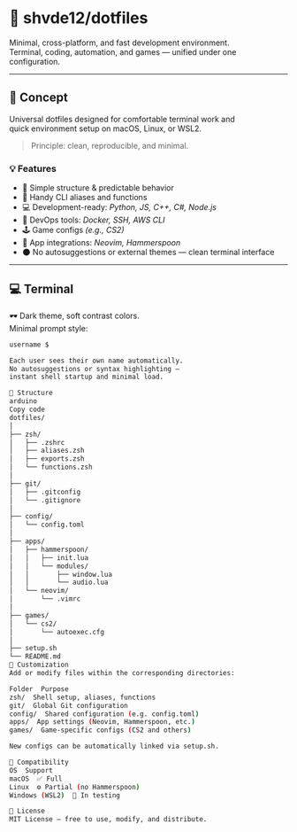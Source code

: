 # 🧩 shvde12/dotfiles

Minimal, cross-platform, and fast development environment.  
Terminal, coding, automation, and games — unified under one configuration.

---

## 🚀 Concept

Universal dotfiles designed for comfortable terminal work and  
quick environment setup on macOS, Linux, or WSL2.

> Principle: clean, reproducible, and minimal.

### 💡 Features

- 🧠 Simple structure & predictable behavior  
- 🧰 Handy CLI aliases and functions  
- 💻 Development-ready: *Python, JS, C++, C#, Node.js*  
- 🐳 DevOps tools: *Docker, SSH, AWS CLI*  
- 🕹 Game configs *(e.g., CS2)*  
- 🧩 App integrations: *Neovim, Hammerspoon*  
- 🌑 No autosuggestions or external themes — clean terminal interface  

---

## 💻 Terminal

🕶 Dark theme, soft contrast colors.  
Minimal prompt style:

```bash 
username $

Each user sees their own name automatically.
No autosuggestions or syntax highlighting —
instant shell startup and minimal load.

🧱 Structure
arduino
Copy code
dotfiles/
│
├── zsh/
│   ├── .zshrc
│   ├── aliases.zsh
│   ├── exports.zsh
│   └── functions.zsh
│
├── git/
│   ├── .gitconfig
│   └── .gitignore
│
├── config/
│   └── config.toml
│
├── apps/
│   ├── hammerspoon/
│   │   ├── init.lua
│   │   └── modules/
│   │       ├── window.lua
│   │       └── audio.lua
│   └── neovim/
│       └── .vimrc
│
├── games/
│   └── cs2/
│       └── autoexec.cfg
│
├── setup.sh
└── README.md
🔧 Customization
Add or modify files within the corresponding directories:

Folder  Purpose
zsh/  Shell setup, aliases, functions
git/  Global Git configuration
config/  Shared configuration (e.g. config.toml)
apps/  App settings (Neovim, Hammerspoon, etc.)
games/  Game-specific configs (CS2 and others)

New configs can be automatically linked via setup.sh.

💾 Compatibility
OS  Support
macOS  ✅ Full
Linux  ⚙️ Partial (no Hammerspoon)
Windows (WSL2)  🧩 In testing

📜 License
MIT License — free to use, modify, and distribute.